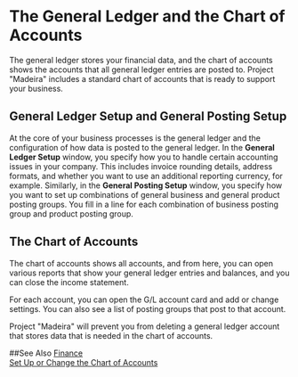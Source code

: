 <properties
                pageTitle="The General Ledger and the Chart of Accounts| Project “Madeira”" 
                description="Describes the general ledger and chart of accounts." 
                services="project-madeira" 
                documentationCenter=""
                authors="edupont04"/>
<tags
    ms.service="project-madeira"
    ms.topic="article"
    ms.devlang="na"
    ms.tgt_pltfrm="na"
    ms.workload="na"
    ms.date="05/12/2016"
    ms.author="edupont04" />
                
# The General Ledger and the Chart of Accounts
The general ledger stores your financial data, and the chart of accounts shows the accounts that all general ledger entries are posted to. Project "Madeira" includes a standard chart of accounts that is ready to support your business. 

## General Ledger Setup and General Posting Setup
At the core of your business processes is the general ledger and the configuration of how data is posted to the general ledger. 
In the **General Ledger Setup** window, you specify how you to handle certain accounting issues in your company. This includes invoice rounding details, address formats, and whether you want to use an additional reporting currency, for example. 
Similarly, in the **General Posting Setup** window, you specify how you want to set up combinations of general business and general product posting groups. You fill in a line for each combination of business posting group and product posting group.  

## The Chart of Accounts
The chart of accounts shows all accounts, and from here, you can open various reports that show your general ledger entries and balances, and you can close the income statement. 

For each account, you can open the G/L account card and add or change settings. You can also see a list of posting groups that post to that account.  

Project "Madeira" will prevent you from deleting a general ledger account that stores data that is needed in the chart of accounts.  

##See Also
[Finance](finance.md)  
[Set Up or Change the Chart of Accounts](finance-setup-chart-accounts.md)  
